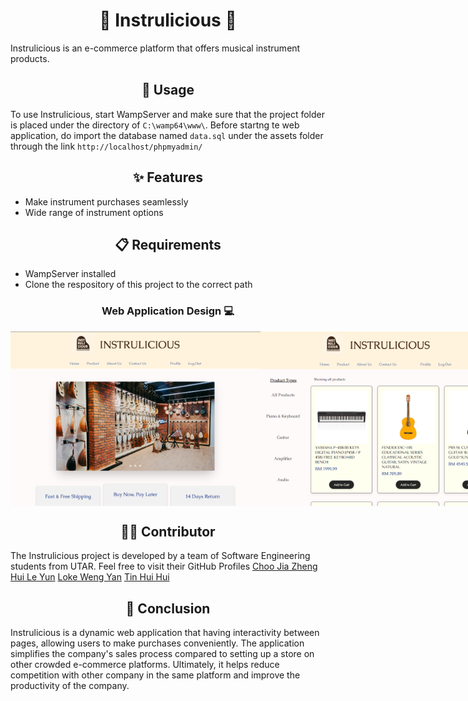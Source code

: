 <h1 align="center">🎸 Instrulicious 🎹</h1>

<p>Instrulicious is an e-commerce platform that offers musical instrument products.</p>

<h2 align="center">🚀 Usage</h2>

<p>To use Instrulicious, start WampServer and make sure that the project folder is placed under the directory of <code>C:\wamp64\www\</code>. Before startng te web application, do import the database named <code>data.sql</code> under the assets folder through the link <code>http://localhost/phpmyadmin/</code></p>

<h2 align="center">✨ Features</h2>

<p align="center"><i></i></p>

<ul>
  <li>Make instrument purchases seamlessly</li>
  <li>Wide range of instrument options</li>
</ul>

<h2 align="center">📋 Requirements</h2>

<ul>
  <li>WampServer installed</li>
  <li>Clone the respository of this project to the correct path</li>
</ul>

<h3 align="center">Web Application Design 💻</h3>

<div style="display:flex;">
  <img src="https://github.com/Zoriannn/Instrulicious/blob/main/instru1.png" width="400">
  <img src="https://github.com/Zoriannn/Instrulicious/blob/main/instru2.png" width="400">
  <img src="https://github.com/Zoriannn/Instrulicious/blob/main/instru3.png" width="400">
  <img src="https://github.com/Zoriannn/Instrulicious/blob/main/instru4.png" width="400">
  <img src="https://github.com/Zoriannn/Instrulicious/blob/main/instru5.png" width="400">
</div>

<h2 align="center">👨‍💻 Contributor</h2>

<p>The Instrulicious project is developed by a team of Software Engineering students from UTAR. Feel free to visit their GitHub Profiles <a href="https://github.com/Zoriannnnn">Choo Jia Zheng</a> <a href="https://github.com/leyun20">Hui Le Yun</a> <a href="https://github.com/cathyloke">Loke Weng Yan</a> <a href="https://github.com/joelytin">Tin Hui Hui</a></p>

<h2 align="center">👋 Conclusion</h2>

<p>Instrulicious is a dynamic web application that having interactivity between pages, allowing users to make purchases conveniently. The application simplifies the company's sales process compared to setting up a store on other crowded e-commerce platforms. Ultimately, it helps reduce competition with other company in the same platform and improve the productivity of the company.</p>